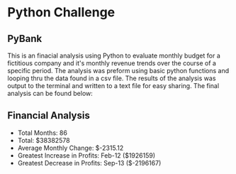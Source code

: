 # Python Challenge 

## PyBank 
This is an finacial analysis using Python to evaluate monthly budget for a fictitious company and it's monthly revenue trends over the course of a specific period. The analysis was preform using basic python functions and looping thru the data found in a csv file. The results of the analysis was output to the terminal and written to a text file for easy sharing. The final analysis can be found below:

Financial Analysis
------------------
- Total Months: 86
- Total: $38382578
- Average Monthly Change: $-2315.12
- Greatest Increase in Profits: Feb-12 ($1926159)
- Greatest Decrease in Profits: Sep-13 ($-2196167)


